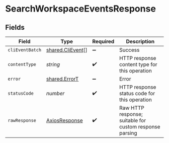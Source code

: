 # SearchWorkspaceEventsResponse


## Fields

| Field                                                       | Type                                                        | Required                                                    | Description                                                 |
| ----------------------------------------------------------- | ----------------------------------------------------------- | ----------------------------------------------------------- | ----------------------------------------------------------- |
| `cliEventBatch`                                             | [shared.CliEvent](../../../sdk/models/shared/clievent.md)[] | :heavy_minus_sign:                                          | Success                                                     |
| `contentType`                                               | *string*                                                    | :heavy_check_mark:                                          | HTTP response content type for this operation               |
| `error`                                                     | [shared.ErrorT](../../../sdk/models/shared/errort.md)       | :heavy_minus_sign:                                          | Error                                                       |
| `statusCode`                                                | *number*                                                    | :heavy_check_mark:                                          | HTTP response status code for this operation                |
| `rawResponse`                                               | [AxiosResponse](https://axios-http.com/docs/res_schema)     | :heavy_check_mark:                                          | Raw HTTP response; suitable for custom response parsing     |